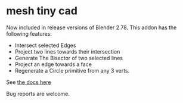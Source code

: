 # mesh tiny cad

Now included in release versions of Blender 2.78. This addon has the following features:

- Intersect selected Edges
- Project two lines towards their intersection
- Generate The Bisector of two selected lines
- Project an edge towards a face
- Regenerate a Circle primitive from any 3 verts.

See [the docs here](http://zeffii.github.io/mesh_tiny_cad/)   
  
Bug reports are welcome.